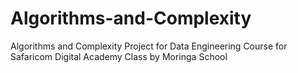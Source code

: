 # Algorithms-and-Complexity
Algorithms and Complexity Project for Data Engineering Course for Safaricom Digital Academy Class by Moringa School

